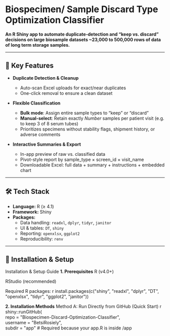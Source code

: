 # Biospecimen/ Sample Discard Type Optimization Classifier

**An R Shiny app to automate duplicate‐detection and “keep vs. discard” decisions on large biosample datasets 
~23,000 to 500,000 rows of data of long term storage samples.**

---

## 🚀 Key Features

- **Duplicate Detection & Cleanup**  
  - Auto-scan Excel uploads for exact/near duplicates  
  - One-click removal to ensure a clean dataset  

- **Flexible Classification**  
  - **Bulk mode**: Assign entire sample types to “keep” or “discard”  
  - **Manual-select**: Retain exactly _Number_ samples per patient visit (e.g. to keep 3 of 8 serum tubes)  
  - Prioritizes specimens without stability flags, shipment history, or adverse comments  

- **Interactive Summaries & Export**  
  - In-app preview of raw vs. classified data  
  - Pivot-style report by sample_type × screen_id × visit_name  
  - Downloadable Excel: full data + summary + instructions + embedded chart  

---

## 🛠️ Tech Stack

- **Language:** R (≥ 4.1)  
- **Framework:** Shiny  
- **Packages:**  
  - Data handling: `readxl`, `dplyr`, `tidyr`, `janitor`  
  - UI & tables: `DT`, `shiny`  
  - Reporting: `openxlsx`, `ggplot2`  
  - Reproducibility: `renv`  

---

## 🔧 Installation & Setup

Installation & Setup Guide
**1. Prerequisites**
R (v4.0+)

RStudio (recommended)

Required R packages:
r
install.packages(c("shiny", "readxl", "dplyr", "DT", "openxlsx", "tidyr", "ggplot2", "janitor"))

**2. Installation Methods**
Method A: Run Directly from GitHub (Quick Start)
r
shiny::runGitHub(\
  repo = "Biospecimen-Discard-Optimization-Classifier", \
  username = "BetsiRosiely",\
  subdir = "app"  # Required because your app.R is inside /app
